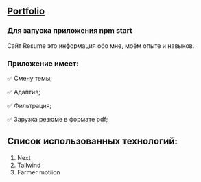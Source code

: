 ## [Portfolio](https://portfolio-maks-ru.vercel.app/)

### Для запуска приложения npm start

Сайт Resume это информация обо мне, моём опыте и навыков.

### Приложение имеет: 
✅ Смену темы;

✅ Адаптив;

✅ Фильтрация;

✅ Зарузка резюме в формате pdf;

## Список использованных технологий:

1. Next
2. Tailwind
3. Farmer motiion
